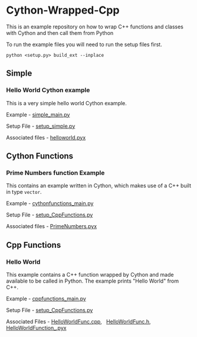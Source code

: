 # Cython-Wrapped-Cpp
This is an example repository on how to wrap C++ functions and classes with Cython and then call them from Python

To run the example files you will need to run the setup files first.
```
python <setup.py> build_ext --inplace
```

## Simple
### Hello World Cython example
This is a very simple hello world Cython example.

Example - [simple_main.py](Examples/simple_main.py)

Setup File - [setup_simple.py](setup_Simple.py)

Associated files - [helloworld.pyx](Simple/helloworld.pyx)

## Cython Functions
### Prime Numbers function Example
This contains an example written in Cython, which makes use of a C++ built in type `vector`.

Example - [cythonfunctions_main.py](Examples/cythonfunctions_main.py)

Setup File - [setup_CppFunctions.py](setup_CppFunctions.py)

Associated files - [PrimeNumbers.pyx](CythonFunctions/PrimeNumbers.pyx)

## Cpp Functions
### Hello World
This example contains a C++ function wrapped by Cython and made available to be called in Python. The example prints "Hello World" from C++.

Example - [cppfunctions_main.py](Examples/cppfunctions_main.py)

Setup File - [setup_CppFunctions.py](setup_CppFunctions.py)

Associated Files - [HelloWorldFunc.cpp](CppFunctions/HelloWorld/HelloWorldFunc.cpp), &nbsp; [HelloWorldFunc.h](CppFunctions/HelloWorld/HelloWorldFunc.h), &nbsp; [HelloWorldFunction_.pyx](CppFunctions/HelloWorld/HelloWorldFunction_.pyx)
